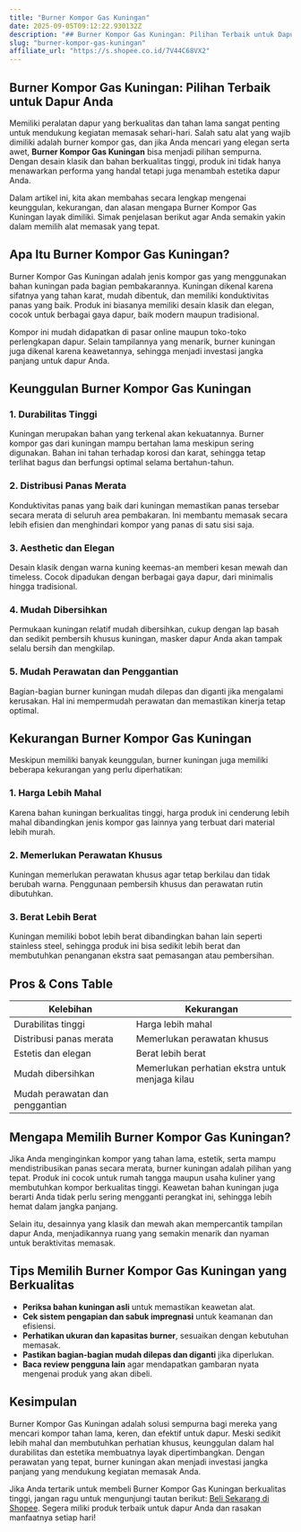 ```yaml
---
title: "Burner Kompor Gas Kuningan"
date: 2025-09-05T09:12:22.930132Z
description: "## Burner Kompor Gas Kuningan: Pilihan Terbaik untuk Dapur Anda..."
slug: "burner-kompor-gas-kuningan"
affiliate_url: "https://s.shopee.co.id/7V44C68VX2"
---
```

## Burner Kompor Gas Kuningan: Pilihan Terbaik untuk Dapur Anda

Memiliki peralatan dapur yang berkualitas dan tahan lama sangat penting untuk mendukung kegiatan memasak sehari-hari. Salah satu alat yang wajib dimiliki adalah burner kompor gas, dan jika Anda mencari yang elegan serta awet, **Burner Kompor Gas Kuningan** bisa menjadi pilihan sempurna. Dengan desain klasik dan bahan berkualitas tinggi, produk ini tidak hanya menawarkan performa yang handal tetapi juga menambah estetika dapur Anda.

Dalam artikel ini, kita akan membahas secara lengkap mengenai keunggulan, kekurangan, dan alasan mengapa Burner Kompor Gas Kuningan layak dimiliki. Simak penjelasan berikut agar Anda semakin yakin dalam memilih alat memasak yang tepat.

## Apa Itu Burner Kompor Gas Kuningan?

Burner Kompor Gas Kuningan adalah jenis kompor gas yang menggunakan bahan kuningan pada bagian pembakarannya. Kuningan dikenal karena sifatnya yang tahan karat, mudah dibentuk, dan memiliki konduktivitas panas yang baik. Produk ini biasanya memiliki desain klasik dan elegan, cocok untuk berbagai gaya dapur, baik modern maupun tradisional.

Kompor ini mudah didapatkan di pasar online maupun toko-toko perlengkapan dapur. Selain tampilannya yang menarik, burner kuningan juga dikenal karena keawetannya, sehingga menjadi investasi jangka panjang untuk dapur Anda.

## Keunggulan Burner Kompor Gas Kuningan

### 1. Durabilitas Tinggi
Kuningan merupakan bahan yang terkenal akan kekuatannya. Burner kompor gas dari kuningan mampu bertahan lama meskipun sering digunakan. Bahan ini tahan terhadap korosi dan karat, sehingga tetap terlihat bagus dan berfungsi optimal selama bertahun-tahun.

### 2. Distribusi Panas Merata
Konduktivitas panas yang baik dari kuningan memastikan panas tersebar secara merata di seluruh area pembakaran. Ini membantu memasak secara lebih efisien dan menghindari kompor yang panas di satu sisi saja.

### 3. Aesthetic dan Elegan
Desain klasik dengan warna kuning keemas-an memberi kesan mewah dan timeless. Cocok dipadukan dengan berbagai gaya dapur, dari minimalis hingga tradisional.

### 4. Mudah Dibersihkan
Permukaan kuningan relatif mudah dibersihkan, cukup dengan lap basah dan sedikit pembersih khusus kuningan, masker dapur Anda akan tampak selalu bersih dan mengkilap.

### 5. Mudah Perawatan dan Penggantian
Bagian-bagian burner kuningan mudah dilepas dan diganti jika mengalami kerusakan. Hal ini mempermudah perawatan dan memastikan kinerja tetap optimal.

## Kekurangan Burner Kompor Gas Kuningan

Meskipun memiliki banyak keunggulan, burner kuningan juga memiliki beberapa kekurangan yang perlu diperhatikan:

### 1. Harga Lebih Mahal
Karena bahan kuningan berkualitas tinggi, harga produk ini cenderung lebih mahal dibandingkan jenis kompor gas lainnya yang terbuat dari material lebih murah.

### 2. Memerlukan Perawatan Khusus
Kuningan memerlukan perawatan khusus agar tetap berkilau dan tidak berubah warna. Penggunaan pembersih khusus dan perawatan rutin dibutuhkan.

### 3. Berat Lebih Berat
Kuningan memiliki bobot lebih berat dibandingkan bahan lain seperti stainless steel, sehingga produk ini bisa sedikit lebih berat dan membutuhkan penanganan ekstra saat pemasangan atau pembersihan.

## Pros & Cons Table

| Kelebihan                                | Kekurangan                                       |
|------------------------------------------|--------------------------------------------------|
| Durabilitas tinggi                     | Harga lebih mahal                              |
| Distribusi panas merata               | Memerlukan perawatan khusus                 |
| Estetis dan elegan                     | Berat lebih berat                            |
| Mudah dibersihkan                     | Memerlukan perhatian ekstra untuk menjaga kilau |
| Mudah perawatan dan penggantian       |                                                  |

## Mengapa Memilih Burner Kompor Gas Kuningan?

Jika Anda menginginkan kompor yang tahan lama, estetik, serta mampu mendistribusikan panas secara merata, burner kuningan adalah pilihan yang tepat. Produk ini cocok untuk rumah tangga maupun usaha kuliner yang membutuhkan kompor berkualitas tinggi. Keawetan bahan kuningan juga berarti Anda tidak perlu sering mengganti perangkat ini, sehingga lebih hemat dalam jangka panjang.

Selain itu, desainnya yang klasik dan mewah akan mempercantik tampilan dapur Anda, menjadikannya ruang yang semakin menarik dan nyaman untuk beraktivitas memasak.

## Tips Memilih Burner Kompor Gas Kuningan yang Berkualitas

- **Periksa bahan kuningan asli** untuk memastikan keawetan alat.
- **Cek sistem pengapian dan sabuk impregnasi** untuk keamanan dan efisiensi.
- **Perhatikan ukuran dan kapasitas burner**, sesuaikan dengan kebutuhan memasak.
- **Pastikan bagian-bagian mudah dilepas dan diganti** jika diperlukan.
- **Baca review pengguna lain** agar mendapatkan gambaran nyata mengenai produk yang akan dibeli.

## Kesimpulan

Burner Kompor Gas Kuningan adalah solusi sempurna bagi mereka yang mencari kompor tahan lama, keren, dan efektif untuk dapur. Meski sedikit lebih mahal dan membutuhkan perhatian khusus, keunggulan dalam hal durabilitas dan estetika membuatnya layak dipertimbangkan. Dengan perawatan yang tepat, burner kuningan akan menjadi investasi jangka panjang yang mendukung kegiatan memasak Anda.

Jika Anda tertarik untuk membeli Burner Kompor Gas Kuningan berkualitas tinggi, jangan ragu untuk mengunjungi tautan berikut: [Beli Sekarang di Shopee](https://s.shopee.co.id/7V44C68VX2). Segera miliki produk terbaik untuk dapur Anda dan rasakan manfaatnya setiap hari!